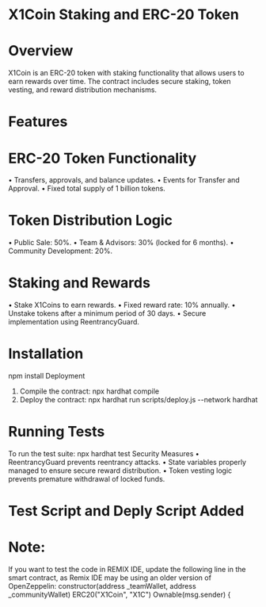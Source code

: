 # X1Coin Staking and ERC-20 Token
# Overview
X1Coin is an ERC-20 token with staking functionality that allows users to earn rewards over time. 
The contract includes secure staking, token vesting, and reward distribution mechanisms.

# Features
# ERC-20 Token Functionality
•	Transfers, approvals, and balance updates.
•	Events for Transfer and Approval.
•	Fixed total supply of 1 billion tokens.

# Token Distribution Logic
•	Public Sale: 50%.
•	Team & Advisors: 30% (locked for 6 months).
•	Community Development: 20%.

# Staking and Rewards
•	Stake X1Coins to earn rewards.
•	Fixed reward rate: 10% annually.
•	Unstake tokens after a minimum period of 30 days.
•	Secure implementation using ReentrancyGuard.

# Installation
npm install
Deployment
1.	Compile the contract:
npx hardhat compile
2.	Deploy the contract:
npx hardhat run scripts/deploy.js --network hardhat

# Running Tests
To run the test suite:
npx hardhat test
Security Measures
•	ReentrancyGuard prevents reentrancy attacks.
•	State variables properly managed to ensure secure reward distribution.
•	Token vesting logic prevents premature withdrawal of locked funds.

# Test Script and Deply Script Added

# Note:
If you want to test the code in REMIX IDE, update the following line in the smart contract, as Remix IDE may be using an older version of OpenZeppelin:
constructor(address _teamWallet, address _communityWallet) ERC20("X1Coin", "X1C") Ownable(msg.sender) {
